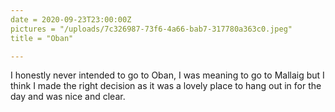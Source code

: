 ```yaml
---
date = 2020-09-23T23:00:00Z
pictures = "/uploads/7c326987-73f6-4a66-bab7-317780a363c0.jpeg"
title = "Oban"

---
```

I honestly never intended to go to Oban, I was meaning to go to Mallaig but I think I made the right decision as it was a lovely place to hang out in for the day and was nice and clear.